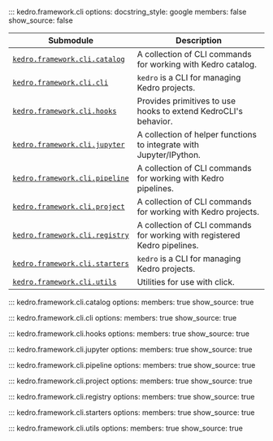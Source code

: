 ::: kedro.framework.cli
    options:
      docstring_style: google
      members: false
      show_source: false

| Submodule                          | Description                                                                 |
|------------------------------------|-----------------------------------------------------------------------------|
| [`kedro.framework.cli.catalog`](#kedro.framework.cli.catalog) | A collection of CLI commands for working with Kedro catalog.               |
| [`kedro.framework.cli.cli`](#kedro.framework.cli.cli)         | `kedro` is a CLI for managing Kedro projects.                               |
| [`kedro.framework.cli.hooks`](#kedro.framework.cli.hooks)     | Provides primitives to use hooks to extend KedroCLI's behavior.            |
| [`kedro.framework.cli.jupyter`](#kedro.framework.cli.jupyter) | A collection of helper functions to integrate with Jupyter/IPython.        |
| [`kedro.framework.cli.pipeline`](#kedro.framework.cli.pipeline) | A collection of CLI commands for working with Kedro pipelines.             |
| [`kedro.framework.cli.project`](#kedro.framework.cli.project) | A collection of CLI commands for working with Kedro projects.              |
| [`kedro.framework.cli.registry`](#kedro.framework.cli.registry) | A collection of CLI commands for working with registered Kedro pipelines.  |
| [`kedro.framework.cli.starters`](#kedro.framework.cli.starters) | `kedro` is a CLI for managing Kedro projects.                               |
| [`kedro.framework.cli.utils`](#kedro.framework.cli.utils)     | Utilities for use with click.                                              |


::: kedro.framework.cli.catalog
    options:
      members: true
      show_source: true

::: kedro.framework.cli.cli
    options:
      members: true
      show_source: true

::: kedro.framework.cli.hooks
    options:
      members: true
      show_source: true

::: kedro.framework.cli.jupyter
    options:
      members: true
      show_source: true

::: kedro.framework.cli.pipeline
    options:
      members: true
      show_source: true

::: kedro.framework.cli.project
    options:
      members: true
      show_source: true

::: kedro.framework.cli.registry
    options:
      members: true
      show_source: true

::: kedro.framework.cli.starters
    options:
      members: true
      show_source: true

::: kedro.framework.cli.utils
    options:
      members: true
      show_source: true
